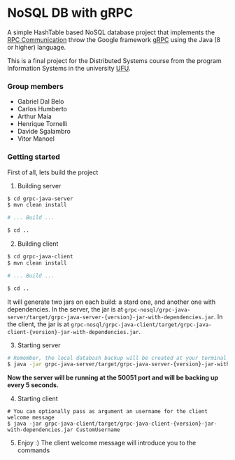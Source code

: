 # NoSQL DB with gRPC

A simple HashTable based NoSQL database project that implements the [RPC Communication](https://en.wikipedia.org/wiki/Remote_procedure_call) throw the Google framework [gRPC](https://grpc.io/) using the Java (8 or higher) language.

This is a final project for the Distributed Systems course from the program Information Systems in the university [UFU](http://www.ufu.br/).

### Group members
- Gabriel Dal Belo
- Carlos Humberto
- Arthur Maia
- Henrique Tornelli
- Davide Sgalambro
- Vitor Manoel

### Getting started
First of all, lets build the project

1. Building server
```bash
$ cd grpc-java-server
$ mvn clean install

# ... Build ...

$ cd ..
```

2. Building client
```bash
$ cd grpc-java-client
$ mvn clean install

# ... Build ...

$ cd ..
```

It will generate two jars on each build: a stard one, and another one with dependencies.
In the server, the jar is at `grpc-nosql/grpc-java-server/target/grpc-java-server-{version}-jar-with-dependencies.jar`.
In the client, the jar is at `grpc-nosql/grpc-java-client/target/grpc-java-client-{version}-jar-with-dependencies.jar`.

3. Starting server
```bash
# Remember, the local databash backup will be created at your terminal located folder, in this case, the source folder 'grpc-nosql'
$ java -jar grpc-java-server/target/grpc-java-server-{version}-jar-with-dependencies.jar
```

**Now the server will be running at the 50051 port and will be backing up every 5 seconds.**

4. Starting client
```
# You can optionally pass as argument an username for the client welcome message
$ java -jar grpc-java-client/target/grpc-java-client-{version}-jar-with-dependencies.jar CustomUsername
```

5. Enjoy :) The client welcome message will introduce you to the commands
